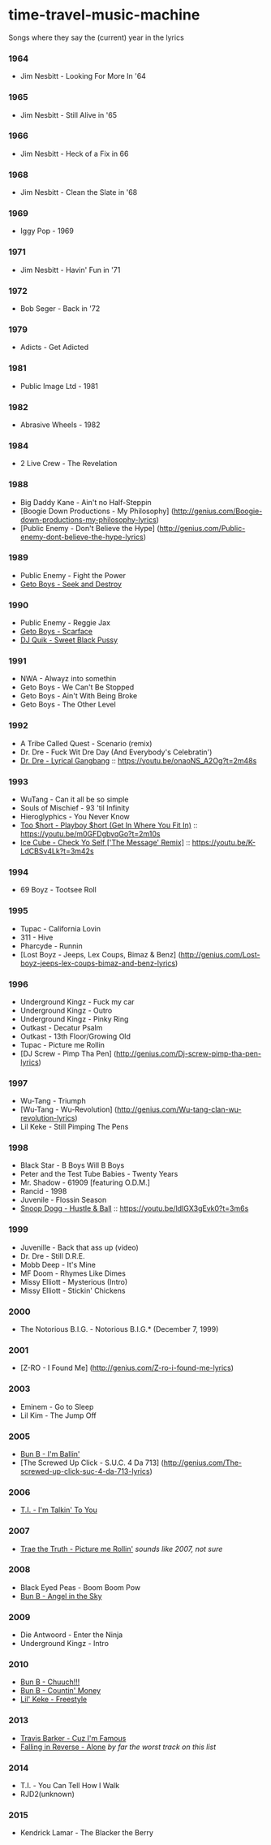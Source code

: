 # time-travel-music-machine
Songs where they say the (current) year in the lyrics

### 1964
- Jim Nesbitt - Looking For More In '64

### 1965
- Jim Nesbitt - Still Alive in '65

### 1966
- Jim Nesbitt - Heck of a Fix in 66

### 1968
- Jim Nesbitt - Clean the Slate in '68

### 1969
- Iggy Pop - 1969

### 1971
- Jim Nesbitt - Havin' Fun in '71

### 1972
- Bob Seger - Back in '72

### 1979
- Adicts - Get Adicted

### 1981
- Public Image Ltd - 1981

### 1982
- Abrasive Wheels - 1982

### 1984
- 2 Live Crew - The Revelation

### 1988
- Big Daddy Kane - Ain't no Half-Steppin
- [Boogie Down Productions - My Philosophy] (http://genius.com/Boogie-down-productions-my-philosophy-lyrics)
- [Public Enemy - Don't Believe the Hype]  (http://genius.com/Public-enemy-dont-believe-the-hype-lyrics)

### 1989
- Public Enemy - Fight the Power
- [Geto Boys - Seek and Destroy](http://genius.com/Geto-boys-seek-and-destroy-lyrics)

### 1990
- Public Enemy - Reggie Jax
- [Geto Boys - Scarface](http://genius.com/Geto-boys-scarface-lyrics)
- [DJ Quik - Sweet Black Pussy](http://genius.com/Dj-quik-sweet-black-pussy-lyrics)

### 1991
- NWA - Alwayz into somethin
- Geto Boys - We Can't Be Stopped
- Geto Boys - Ain't With Being Broke
- Geto Boys - The Other Level

### 1992 
- A Tribe Called Quest - Scenario (remix)
- Dr. Dre - Fuck Wit Dre Day (And Everybody's Celebratin') 
- [Dr. Dre - Lyrical Gangbang](http://genius.com/331514) :: https://youtu.be/onaoNS_A2Og?t=2m48s

### 1993
- WuTang - Can it all be so simple 
- Souls of Mischief - 93 'til Infinity
- Hieroglyphics - You Never Know
- [Too $hort - Playboy $hort (Get In Where You Fit In)](http://genius.com/Too-short-playboy-short-get-in-where-you-fit-in-lyrics) :: https://youtu.be/m0GFDgbvqGo?t=2m10s
- [Ice Cube - Check Yo Self ['The Message' Remix]](http://genius.com/Ice-cube-check-yo-self-the-message-remix-lyrics) ::  https://youtu.be/K-LdCBSv4Lk?t=3m42s

### 1994
- 69 Boyz - Tootsee Roll

### 1995
- Tupac - California Lovin
- 311 - Hive
- Pharcyde - Runnin
- [Lost Boyz - Jeeps, Lex Coups, Bimaz & Benz] (http://genius.com/Lost-boyz-jeeps-lex-coups-bimaz-and-benz-lyrics)

### 1996
- Underground Kingz - Fuck my car
- Underground Kingz - Outro
- Underground Kingz - Pinky Ring
- Outkast - Decatur Psalm
- Outkast - 13th Floor/Growing Old
- Tupac - Picture me Rollin
- [DJ Screw - Pimp Tha Pen] (http://genius.com/Dj-screw-pimp-tha-pen-lyrics)


### 1997
- Wu-Tang - Triumph
- [Wu-Tang - Wu-Revolution] (http://genius.com/Wu-tang-clan-wu-revolution-lyrics)
- Lil Keke - Still Pimping The Pens

### 1998
- Black Star - B Boys Will B Boys
- Peter and the Test Tube Babies - Twenty Years
- Mr. Shadow - 61909 [featuring O.D.M.]
- Rancid - 1998
- Juvenile - Flossin Season
- [Snoop Dogg - Hustle & Ball](http://genius.com/Snoop-dogg-hustle-and-ball-lyrics) :: https://youtu.be/ldIGX3gEvk0?t=3m6s


### 1999
- Juvenille - Back that ass up (video)
- Dr. Dre - Still D.R.E.
- Mobb Deep - It's Mine
- MF Doom - Rhymes Like Dimes
- Missy Elliott - Mysterious (Intro)
- Missy Elliott - Stickin' Chickens

### 2000
- The Notorious B.I.G. - Notorious B.I.G.* (December 7, 1999)

### 2001
- [Z-RO - I Found Me] (http://genius.com/Z-ro-i-found-me-lyrics)

### 2003
- Eminem - Go to Sleep
- Lil Kim - The Jump Off 

### 2005
- [Bun B - I'm Ballin'](http://genius.com/Bun-b-im-ballin-lyrics)
- [The Screwed Up Click - S.U.C. 4 Da 713] (http://genius.com/The-screwed-up-click-suc-4-da-713-lyrics)

### 2006
- [T.I. - I'm Talkin' To You](http://genius.com/Ti-im-talkin-to-you-lyrics)

### 2007
- [Trae the Truth - Picture me Rollin'](https://www.youtube.com/watch?v=OG5-O6pK6CU) _sounds like 2007, not sure_

### 2008
- Black Eyed Peas - Boom Boom Pow 
- [Bun B - Angel in the Sky](http://genius.com/Bun-b-angel-in-the-sky-lyrics)


### 2009
- Die Antwoord - Enter the Ninja
- Underground Kingz - Intro

### 2010
- [Bun B - Chuuch!!!](http://genius.com/Bun-b-chuuch-lyrics)
- [Bun B - Countin' Money](http://genius.com/Bun-b-countin-money-lyrics)
- [Lil' Keke - Freestyle](https://www.youtube.com/playlist?list=PL46173933CD154485)

### 2013
- [Travis Barker - Cuz I'm Famous](http://genius.com/Travis-barker-cuz-im-famous-lyrics)
- [Falling in Reverse - Alone](http://genius.com/Falling-in-reverse-alone-lyrics) _by far the worst track on this list_

### 2014 
- T.I. - You Can Tell How I Walk
- RJD2(unknown)

### 2015
- Kendrick Lamar - The Blacker the Berry

